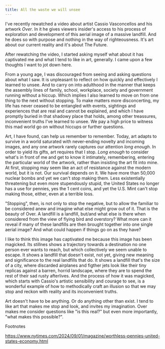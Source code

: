 ```yaml
---
title: All the waste we will unsee
---
```


I've recently rewatched a video about artist Cassio Vasconcellos and his artwork _Over_. In it he gives viewers insider's access to his process of exploration and development of this aerial image of a massive landfill. And he does so with purpose and nothing in the way of righteousness. It's art about our current reality and it's about The Future.

After rewatching the video, I started asking myself what about it has captivated me and what I tend to like in art, generally. I came upon a few thoughts I want to jot down here.

From a young age, I was discouraged from seeing and asking questions about what I saw. It is unpleasant to reflect on how quickly and effectively I learned to unsee. And to carry on into adulthood in the manner that keeps the assembly lines of family, school, workplace, society and government running without a hiccup. Which implies I also learned to move on from one thing to the next without stopping. To make matters more disconcerting, my life has never ceased to be entangled with events, sightings and experiences that are real and cannot be explained, and which I have promptly buried in that shadowy place that holds, among other treassures, inconvenient truths I've learned to unsee. We pay a high price to witness this mad world go on without hiccups or further questions.

Art, I have found, can help us remember to remember. Today, art adapts to survive in a world saturated with never-ending novelty and incoming images, and any one artwork rarely captures our attention _long enough_. In order to yield its gifts, art requires that I stop. _Long enough_ to consider what's in front of me and get to know it intimately, remembering, entering the particular world of the artwork, rather than insisting the art fit into mine. At first, stopping may seem like an act of resistance against the modern world, but it is not. Our survival depends on it. We have more than 50,000 nuclear bombs and yet we can't stop making them. Less existentially threatening but even more stupendously stupid, the United States no longer has a use for pennies, yes the 1 cent coins, and yet the U.S. Mint can't stop making those, either, even at a terrible loss.

"Stopping", then, is not only to stop the negative, but to allow the familiar to be considered anew and imagine what else might grow out of it. That is the beauty of Over. A landfill is a landfill, but/and what else is there when considered from the view of flying bird and overstory? What more can it reveal if many of these landfills are then brought together into one single aerial image? And what could happen if things go on as they have?

I like to think this image has captivated me because this image has been magicked. Its stillnes shows a trajectory towards a destination no one person ever wants to reach, but which collectively we seem unable to escape. It shows a landfill that doesn't exist, not yet, giving new meaning and significance to the real landfills that do. It shows a landfill that's the size of a city, where discarded airplanes and figther jets look like their tiny replicas against a barren, horrid landscape, where they are to spend the rest of their sad rusty afterlives. And the process of how it was magicked, which starts with Cassio's artistic sensibility and courage to see, is a wonderful example of how to methodically craft an illusion so that we may stop and reckon with reality and its inconvenient truths.

Art doesn't have to be anything. Or do anything other than exist. I tend to like art that makes me stop and look, and invites my imagination. Over makes me consider questions like "is this real?" but even more importantly, "what makes this possible?".

Footnotes

https://www.nytimes.com/2024/09/01/magazine/worthless-pennies-united-states-economy.html
